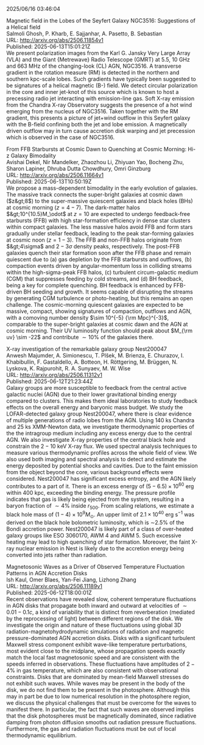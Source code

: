 2025/06/16 03:46:04  

Magnetic field in the Lobes of the Seyfert Galaxy NGC3516: Suggestions
  of a Helical field  
Salmoli Ghosh, P. Kharb, E. Sajjanhar, A. Pasetto, B. Sebastian  
URL: http://arxiv.org/abs/2506.11854v1  
Published: 2025-06-13T15:01:21Z  
  We present polarization images from the Karl G. Jansky Very Large Array (VLA) and the Giant {Metrewave} Radio Telescope (GMRT) at 5.5, 10 GHz and 663 MHz of the changing-look (CL) AGN, NGC3516. A transverse gradient in the rotation measure (RM) is detected in the northern and southern kpc-scale lobes. Such gradients have typically been suggested to be signatures of a helical magnetic (B-) field. We detect circular polarization in the core and inner jet-knot of this source which is known to host a precessing radio jet interacting with emission-line gas. Soft X-ray emission from the Chandra X-ray Observatory suggests the presence of a hot wind emerging from the nucleus of NGC3516. Taken together with the RM gradient, this presents a picture of jet+wind outflow in this Seyfert galaxy with the B-field confining both the jet and lobe emission. A magnetically driven outflow may in turn cause accretion disk warping and jet precession which is observed in the case of NGC3516.   

From FFB Starbursts at Cosmic Dawn to Quenching at Cosmic Morning: Hi-z
  Galaxy Bimodality  
Avishai Dekel, Nir Mandelker, Zhaozhou Li, Zhiyuan Yao, Bocheng Zhu, Sharon Lapiner, Dhruba Dutta Chowdhury, Omri Ginzburg  
URL: http://arxiv.org/abs/2506.11664v1  
Published: 2025-06-13T10:50:19Z  
  We propose a mass-dependent bimodality in the early evolution of galaxies. The massive track connects the super-bright galaxies at cosmic dawn ($z&gt;8$) to the super-massive quiescent galaxies and black holes (BHs) at cosmic morning ($z=4-7$). The dark-matter halos $&gt;10^{10.5}M_\odot$ at $z=10$ are expected to undergo feedback-free starbursts (FFB) with high star-formation efficiency in dense star clusters within compact galaxies. The less massive halos avoid FFB and form stars gradually under stellar feedback, leading to the peak star-forming galaxies at cosmic noon ($z=1-3$). The FFB and non-FFB halos originate from $&gt;4\sigma$ and $2-3\sigma$ density peaks, respectively. The post-FFB galaxies quench their star formation soon after the FFB phase and remain quiescent due to (a) gas depletion by the FFB starbursts and outflows, (b) compaction events driven by angular-momentum loss in colliding streams within the high-sigma-peak FFB halos, (c) turbulent circum-galactic medium (CGM) that suppresses feeding by cold streams, and (d) BH feedback, being a key for complete quenching. BH feedback is enhanced by FFB-driven BH seeding and growth. It seems capable of disrupting the streams by generating CGM turbulence or photo-heating, but this remains an open challenge. The cosmic-morning quiescent galaxies are expected to be massive, compact, showing signatures of compaction, outflows and AGN, with a comoving number density $\sim 10^{-5} {\rm Mpc}^{-3}$, comparable to the super-bright galaxies at cosmic dawn and the AGN at cosmic morning. Their UV luminosity function should peak about $M_{\rm uv} \sim -22$ and contribute $\sim 10\%$ of the galaxies there.   

X-ray investigation of the remarkable galaxy group Nest200047  
Anwesh Majumder, A. Simionescu, T. Plšek, M. Brienza, E. Churazov, I. Khabibullin, F. Gastaldello, A. Botteon, H. Röttgering, M. Brüggen, N. Lyskova, K. Rajpurohit, R. A. Sunyaev, M. W. Wise  
URL: http://arxiv.org/abs/2506.11312v1  
Published: 2025-06-12T21:23:44Z  
  Galaxy groups are more susceptible to feedback from the central active galactic nuclei (AGN) due to their lower gravitational binding energy compared to clusters. This makes them ideal laboratories to study feedback effects on the overall energy and baryonic mass budget. We study the LOFAR-detected galaxy group Nest200047, where there is clear evidence of multiple generations of radio lobes from the AGN. Using 140 ks Chandra and 25 ks XMM-Newton data, we investigate thermodynamic properties of the the intragroup medium including any excess energy due to the central AGN. We also investigate X-ray properties of the central black hole and constrain the $2-10$ keV X-ray flux. We used spectral analysis techniques to measure various thermodynamic profiles across the whole field of view. We also used both imaging and spectral analysis to detect and estimate the energy deposited by potential shocks and cavities. Due to the faint emission from the object beyond the core, various background effects were considered. Nest200047 has significant excess entropy, and the AGN likely contributes to a part of it. There is an excess energy of $(5-6.5) \times 10^{60}$ erg within 400 kpc, exceeding the binding energy. The pressure profile indicates that gas is likely being ejected from the system, resulting in a baryon fraction of $\sim4\%$ inside $r_{500}$. From scaling relations, we estimate a black hole mass of $(1-4)\times 10^9 M_{\odot}$. An upper limit of $2.1 \times 10^{40}$ erg s$^{-1}$ was derived on the black hole bolometric luminosity, which is $\sim$2.5% of the Bondi accretion power. Nest200047 is likely part of a class of over-heated galaxy groups like ESO 3060170, AWM 4 and AWM 5. Such excessive heating may lead to high quenching of star formation. Moreover, the faint X-ray nuclear emission in Nest is likely due to the accretion energy being converted into jets rather than radiation.   

Magnetosonic Waves as a Driver of Observed Temperature Fluctuation
  Patterns in AGN Accretion Disks  
Ish Kaul, Omer Blaes, Yan-Fei Jiang, Lizhong Zhang  
URL: http://arxiv.org/abs/2506.11189v1  
Published: 2025-06-12T18:00:01Z  
  Recent observations have revealed slow, coherent temperature fluctuations in AGN disks that propagate both inward and outward at velocities of $\sim 0.01 - 0.1c$, a kind of variability that is distinct from reverberation (mediated by the reprocessing of light) between different regions of the disk. We investigate the origin and nature of these fluctuations using global 3D radiation-magnetohydrodynamic simulations of radiation and magnetic pressure-dominated AGN accretion disks. Disks with a significant turbulent Maxwell stress component exhibit wave-like temperature perturbations, most evident close to the midplane, whose propagation speeds exactly match the local fast magnetosonic speed and are consistent with the speeds inferred in observations. These fluctuations have amplitudes of $2 - 4\%$ in gas temperature, which are also consistent with observational constraints. Disks that are dominated by mean-field Maxwell stresses do not exhibit such waves. While waves may be present in the body of the disk, we do not find them to be present in the photosphere. Although this may in part be due to low numerical resolution in the photosphere region, we discuss the physical challenges that must be overcome for the waves to manifest there. In particular, the fact that such waves are observed implies that the disk photospheres must be magnetically dominated, since radiative damping from photon diffusion smooths out radiation pressure fluctuations. Furthermore, the gas and radiation fluctuations must be out of local thermodynamic equilibrium.   

